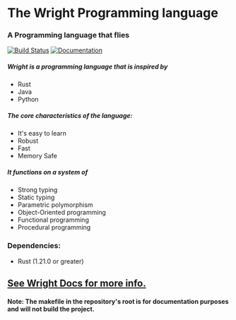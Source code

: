 # The Wright Programming language
### A Programming language that flies

[![Build Status](https://travis-ci.org/Alfriadox/Wright-lang.svg?branch=master)](https://travis-ci.org/Alfriadox/Wright-lang)
[![Documentation](https://docs.rs/wright/badge.svg)](https://docs.rs/wright)

##### Wright is a programming language that is inspired by
* Rust
* Java
* Python

##### The core characteristics of the language:
* It's easy to learn
* Robust
* Fast
* Memory Safe

##### It functions on a system of
* Strong typing
* Static typing
* Parametric polymorphism
* Object-Oriented programming
* Functional programming
* Procedural programming

### Dependencies:
* Rust (1.21.0 or greater)

## [See Wright Docs for more info.](https://alfriadox.github.io/Wright-lang/)
#### Note: The makefile in the repository's root is for documentation purposes and will not build the project. 